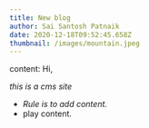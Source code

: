 ```yaml
---
title: New blog
author: Sai Santosh Patnaik
date: 2020-12-18T09:52:45.658Z
thumbnail: /images/mountain.jpeg
---
```

content: 
  Hi,

  *this is a cms site*

  * *Rule is to add content.*
  * play content.
